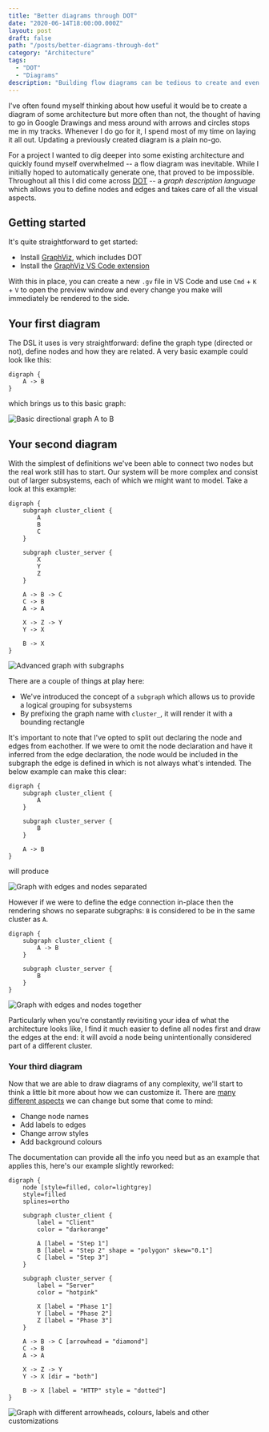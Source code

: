 ```yaml
---
title: "Better diagrams through DOT"
date: "2020-06-14T18:00:00.000Z"
layout: post
draft: false
path: "/posts/better-diagrams-through-dot"
category: "Architecture"
tags:
  - "DOT"
  - "Diagrams"
description: "Building flow diagrams can be tedious to create and even more to update. Rather than drawing shapes and lines yourself, consider using DOT to focus on what matters: the data."
---
```


I've often found myself thinking about how useful it would be to create a diagram of some architecture but more often than not, the thought of having to go in Google Drawings and mess around with arrows and circles stops me in my tracks. Whenever I do go for it, I spend most of my time on laying it all out. Updating a previously created diagram is a plain no-go.

For a project I wanted to dig deeper into some existing architecture and quickly found myself overwhelmed -- a flow diagram was inevitable. While I initially hoped to automatically generate one, that proved to be impossible. Throughout all this I did come across [DOT](https://en.wikipedia.org/wiki/DOT_(graph_description_language)) -- a _graph description language_ which allows you to define nodes and edges and takes care of all the visual aspects. 

## Getting started

It's quite straightforward to get started:

* Install [GraphViz](https://graphviz.org/download/), which includes DOT
* Install the [GraphViz VS Code extension](https://marketplace.visualstudio.com/items?itemName=joaompinto.vscode-graphviz)

With this in place, you can create a new `.gv` file in VS Code and use `Cmd` + `K` + `V` to open the preview window and every change you make will immediately be rendered to the side.

## Your first diagram

The DSL it uses is very straightforward: define the graph type (directed or not), define nodes and how they are related.
A very basic example could look like this:

```
digraph {
    A -> B
}
```

which brings us to this basic graph:

![Basic directional graph A to B](./basic-graph.png)

## Your second diagram

With the simplest of definitions we've been able to connect two nodes but the real work still has to start. Our system will be more complex and consist out of larger subsystems, each of which we might want to model. Take a look at this example:

```
digraph {
    subgraph cluster_client {
        A
        B
        C
    } 
    
    subgraph cluster_server {
        X
        Y
        Z
    }

    A -> B -> C
    C -> B
    A -> A

    X -> Z -> Y
    Y -> X

    B -> X
}
```

![Advanced graph with subgraphs](./advanced-graph.png)

There are a couple of things at play here:

* We've introduced the concept of a `subgraph` which allows us to provide a logical grouping for subsystems
* By prefixing the graph name with `cluster_`, it will render it with a bounding rectangle

It's important to note that I've opted to split out declaring the node and edges from eachother. If we were to omit the node declaration and have it inferred from the edge declaration, the node would be included in the subgraph the edge is defined in which is not always what's intended. The below example can make this clear:

```
digraph {
    subgraph cluster_client {
        A
    } 
    
    subgraph cluster_server {
        B
    }

    A -> B
}
```

will produce

![Graph with edges and nodes separated](./graph-separate.png)

However if we were to define the edge connection in-place then the rendering shows no separate subgraphs: `B` is considered to be in the same cluster as `A`.

```
digraph {
    subgraph cluster_client {
        A -> B
    } 
    
    subgraph cluster_server {
        B
    }
}
```

![Graph with edges and nodes together](./graph-together.png)

Particularly when you're constantly revisiting your idea of what the architecture looks like, I find it much easier to define all nodes first and draw the edges at the end: it will avoid a node being unintentionally considered part of a different cluster.

### Your third diagram

Now that we are able to draw diagrams of any complexity, we'll start to think a little bit more about how we can customize it. There are [many different aspects](https://www.graphviz.org/doc/info/attrs.html) we can change but some that come to mind:

* Change node names
* Add labels to edges
* Change arrow styles
* Add background colours

The documentation can provide all the info you need but as an example that applies this, here's our example slightly reworked:

```
digraph {
    node [style=filled, color=lightgrey]
    style=filled
    splines=ortho

    subgraph cluster_client {
        label = "Client"
        color = "darkorange"

        A [label = "Step 1"]
        B [label = "Step 2" shape = "polygon" skew="0.1"]
        C [label = "Step 3"]
    } 
    
    subgraph cluster_server {
        label = "Server"
        color = "hotpink"
        
        X [label = "Phase 1"]
        Y [label = "Phase 2"]
        Z [label = "Phase 3"]
    }

    A -> B -> C [arrowhead = "diamond"]
    C -> B
    A -> A

    X -> Z -> Y
    Y -> X [dir = "both"]

    B -> X [label = "HTTP" style = "dotted"]
}
```

![Graph with different arrowheads, colours, labels and other customizations](./mega-graph.png)